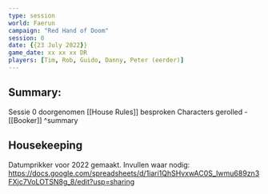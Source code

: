 ```yaml
---
type: session
world: Faerun
campaign: "Red Hand of Doom"
session: 0
date: {{23 July 2022}}
game_date: xx xx xx DR
players: [Tim, Rob, Guido, Danny, Peter (eerder)]
---
```




## Summary:
Sessie 0 doorgenomen
[[House Rules]] besproken
Characters gerolled - [[Booker]]
^summary
## Housekeeping
Datumprikker voor 2022 gemaakt.
Invullen waar nodig: 
https://docs.google.com/spreadsheets/d/1iari1QhSHvxwAC0S_Iwmu689zn3FXjc7VoLOTSN8g_8/edit?usp=sharing


